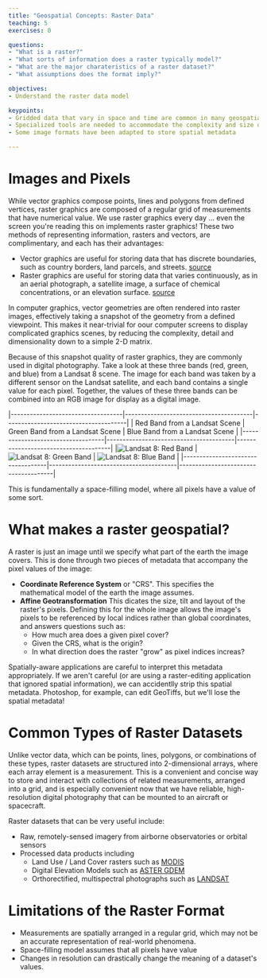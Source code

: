 ```yaml
---
title: "Geospatial Concepts: Raster Data"
teaching: 5
exercises: 0

questions:
- "What is a raster?"
- "What sorts of information does a raster typically model?"
- "What are the major charateristics of a raster dataset?"
- "What assumptions does the format imply?"

objectives:
- Understand the raster data model

keypoints:
- Gridded data that vary in space and time are common in many geospatial applcations
- Specialized tools are needed to accommodate the complexity and size of many raster datasets
- Some image formats have been adapted to store spatial metadata

---
```


# Images and Pixels

While vector graphics compose points, lines and polygons from defined vertices,
raster graphics are composed of a regular grid of measurements that have
numerical value.  We use raster graphics every day ... even the screen you're
reading this on implements raster graphics!  These two methods of representing
information, rasters and vectors, are complimentary, and each has their
advantages:

* Vector graphics are useful for storing data that has discrete boundaries,
  such as country borders, land parcels, and streets. [source](http://support.esri.com/en/other-resources/gis-dictionary/term/vector%20data%20model) 
* Raster graphics are useful for storing data that varies continuously, as in
  an aerial photograph, a satellite image, a surface of chemical
  concentrations, or an elevation surface. [source](http://support.esri.com/en/other-resources/gis-dictionary/term/raster%20data%20model)

In computer graphics, vector geometries are often rendered into raster images,
effectively taking a snapshot of the geometry from a defined
viewpoint.  This makes it near-trivial for oour computer screens to display
complicated graphics scenes, by reducing the complexity, detail and
dimensionality down to a simple 2-D matrix.

Because of this snapshot quality of raster graphics, they are commonly used in
digital photography.  Take a look at these
three bands (red, green, and blue) from a Landsat 8 scene.  The image for each
band was taken by a different sensor on the Landsat satellite, and each band
contains a single value for each pixel.  Together, the values of these three
bands can be combined into an RGB image for display as a digital image.

|-----------------------------------|----------------------------------------|--------------------------------------|
| Red Band from a Landsat Scene     | Green Band from a Landsat Scene        | Blue Band from a Landsat Scene       |
|-----------------------------------|----------------------------------------|--------------------------------------|
|![Landsat 8: Red Band](L8_red.png) | ![Landsat 8: Green Band](L8_green.png) | ![Landsat 8: Blue Band](L8_blue.png) |
|-----------------------------------|----------------------------------------|--------------------------------------|

This is fundamentally a space-filling model, where all pixels have a value of some sort.

# What makes a raster geospatial?

A raster is just an image until we specify what part of the earth the
image covers.  This is done through two pieces of metadata that accompany the
pixel values of the image:

* **Coordinate Reference System** or "CRS". This specifies the mathematical
  model of the earth the image assumes.
* **Affine Geotransformation** This dicates the size, tilt and layout of the
  raster's pixels.  Defining this for the whole image allows the image's pixels
  to be referenced by local indices rather than global coordinates, and answers
  questions such as:
    * How much area does a given pixel cover?
    * Given the CRS, what is the origin?
    * In what direction does the raster "grow" as pixel indices increas?

Spatially-aware applications are careful to interpret this metadata
appropriately.  If we aren't careful (or are using a raster-editing application
that ignored spatial information), we can accidentlly strip this spatial
metadata.  Photoshop, for example, can edit GeoTiffs, but we'll lose the
spatial metadata!

# Common Types of Raster Datasets

Unlike vector data, which can be points, lines, polygons, or combinations of
these types, raster datasets are structured into 2-dimensional arrays, where
each array element is a measurement.  This is a convenient and concise way to
store and interact with collections of related measurements, arranged into a
grid, and is especially convenient now that we have reliable, high-resolution
digital photography that can be mounted to an aircraft or spacecraft.

Raster datasets that can be very useful include:

* Raw, remotely-sensed imagery from airborne observatories or orbital sensors
* Processed data products including
    * Land Use / Land Cover rasters such as [MODIS](https://modis.gsfc.nasa.gov)
    * Digital Elevation Models such as [ASTER GDEM](https://asterweb.jpl.nasa.gov/gdem.asp)
    * Orthorectified, multispectral photographs such as [LANDSAT](https://landsat.usgs.gov)

# Limitations of the Raster Format
* Measurements are spatially arranged in a regular grid, which may not be an
  accurate representation of real-world phenomena.
* Space-filling model assumes that all pixels have value
* Changes in resolution can drastically change the meaning of a dataset's
  values.

